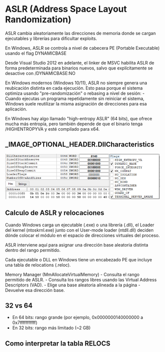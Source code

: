 # ASLR (Address Space Layout Randomization)

ASLR cambia aleatoriamente las direcciones de memoria donde se cargan ejecutables y librerías para dificultar exploits.

En Windows, ASLR se controla a nivel de cabecera PE (Portable Executable) usando el flag DYNAMICBASE

Desde Visual Studio 2012 en adelante, el linker de MSVC habilita ASLR de forma predeterminada para binarios nuevos, salvo que explícitamente se desactive con /DYNAMICBASE:NO

En Windows modernos (Windows 10/11), ASLR no siempre genera una reubicación distinta en cada ejecución. Esto pasa porque el sistema optimiza usando "pre-randomización" o rebasing a nivel de sesión:
    - Cuando ejecutas un programa repetidamente sin reiniciar el sistema, Windows suele reutilizar la misma asignación de direcciones para esa aplicación.

En Windows hay algo llamado "high-entropy ASLR" (64 bits), que ofrece mucha más entropía, pero también depende de que el binario tenga /HIGHENTROPYVA y esté compilado para x64.

## _IMAGE_OPTIONAL_HEADER.DllCharacteristics

![alt text](image.png)

## Calculo de ASLR y relocaciones

Cuando Windows carga un ejecutable (.exe) o una librería (.dll), el Loader del kernel (ntoskrnl.exe) junto con el User-mode loader (ntdll.dll) deciden dónde colocar el módulo en el espacio de direcciones virtuales del proceso.

ASLR interviene aquí para asignar una dirección base aleatoria distinta dentro del rango permitido.

Cada ejecutable o DLL en Windows tiene un encabezado PE que incluye una tabla de relocations (.reloc).

Memory Manager (MmAllocateVirtualMemory)
    - Consulta el rango permitido de ASLR.
    - Consulta los rangos libres usando las Virtual Address Descriptors (VAD).
    - Elige una base aleatoria alineada a la página
    - Devuelve esa dirección base.

## 32 vs 64

- En 64 bits: rango grande (por ejemplo, 0x0000000140000000 a 0x7fffffffffff)
- En 32 bits: rango más limitado (~2 GB)

## Como interpretar la tabla RELOCS
